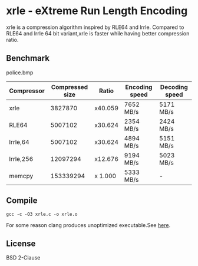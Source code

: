# xrle - eXtreme Run Length Encoding
xrle is a compression algorithm inspired by RLE64 and lrrle.
Compared to RLE64 and lrrle 64 bit variant,xrle is faster while having
better compression ratio.

## Benchmark
police.bmp

Compressor|Compressed size|Ratio|Encoding speed|Decoding speed
----------|---------------|-----|--------------|--------------
xrle      |3827870        |x40.059|7652 MB/s|5171 MB/s
RLE64     |5007102        |x30.624|2354 MB/s|2424 MB/s
lrrle,64  |5007102        |x30.624|4894 MB/s|5151 MB/s
lrrle,256 |12097294       |x12.676|9194 MB/s|5023 MB/s
memcpy    |153339294      |x 1.000|5333 MB/s|-

## Compile
    gcc -c -O3 xrle.c -o xrle.o
For some reason clang produces unoptimized executable.See
[here](https://llvm.org/bugs/show_bug.cgi?id=23202).

## License
BSD 2-Clause
